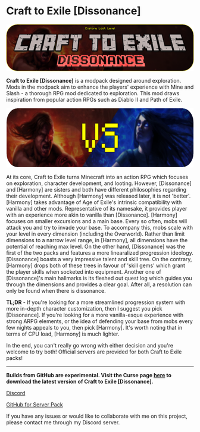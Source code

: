# Craft to Exile \[Dissonance]

![Title Image](https://raw.githubusercontent.com/mahjerion/Craft-to-Exile-Dissonance-Server/master/images/title/dissonance-title.png)

**Craft to Exile \[Dissonance]** is a modpack designed around exploration. Mods in the modpack aim to enhance the players' experience with Mine and Slash - a thorough RPG mod dedicated to exploration. This mod draws inspiration from popular action RPGs such as Diablo II and Path of Exile.

<p align="center">
  <img width="640" height="160" src="https://raw.githubusercontent.com/mahjerion/Craft-to-Exile-Dissonance-Server/master/images/banner/VS.png">
</p>

At its core, Craft to Exile turns Minecraft into an action RPG which focuses on exploration, character development, and looting. However, [Dissonance] and [Harmony] are sisters and both have different philosophies regarding their development. Although [Harmony] was released later, it is not 'better'. [Harmony] takes advantage of Age of Exile's intrinsic compatibility with vanilla and other mods. Representative of its namesake, it provides player with an experience more akin to vanilla than [Dissonance]. [Harmony] focuses on smaller excursions and a main base. Every so often, mobs will attack you and try to invade your base. To accompany this, mobs scale with your level in every dimension (including the Overworld). Rather than limit dimensions to a narrow level range, in [Harmony], all dimensions have the potential of reaching max level. On the other hand, [Dissonance] was the first of the two packs and features a more linearalized progression ideology. [Dissonance] boasts a very impressive talent and skill tree. On the contrary, [Harmony] drops both of these trees in favour of 'skill gems' which grant the player skills when socketed into equipment. Another one of [Dissonance]'s main hallmarks is its fleshed out quest log which guides you through the dimensions and provides a clear goal. After all, a resolution can only be found when there is dissonance.

**TL;DR** - If you're looking for a more streamlined progression system with more in-depth character customization, then I suggest you pick [Dissonance]. If you're looking for a more vanilla-esque experience with strong ARPG elements, or the idea of defending your base from mobs every few nights appeals to you, then pick [Harmony]. It's worth noting that in terms of CPU load, [Harmony] is much lighter.

In the end, you can't really go wrong with either decision and you're welcome to try both! Official servers are provided for both Craft to Exile packs!

***

**Builds from GitHub are experimental. Visit the Curse page [here](https://www.curseforge.com/minecraft/modpacks/crafttoexiledissonance) to download the latest version of Craft to Exile \[Dissonance].**

[Discord](https://discord.gg/cJS6ZHs)

[GitHub for Server Pack](https://github.com/mahjerion/Craft-to-Exile-Dissonance-Server)

If you have any issues or would like to collaborate with me on this project, please contact me through my Discord server.
